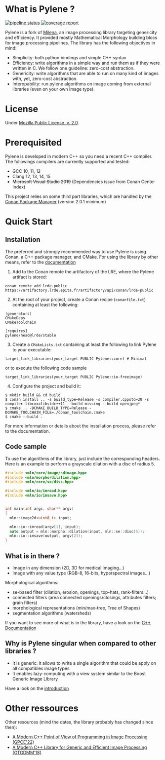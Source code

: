 # What is Pylene ?


[![pipeline status](https://gitlab.lrde.epita.fr/olena/pylene/badges/master/pipeline.svg)](https://gitlab.lrde.epita.fr/olena/pylene/-/commits/master)
[![coverage report](https://gitlab.lrde.epita.fr/olena/pylene/badges/master/coverage.svg)](https://gitlab.lrde.epita.fr/olena/pylene/-/commits/master)


Pylene is a fork of [Milena](http://www.lrde.epita.fr/olena), an image processing
library targeting genericity and efficiency. It provided mostly Mathematical Morphology building blocs for image
processing pipelines. The library has the following objectives in mind:

* Simplicity: both python bindings and simple C++ syntax
* Efficiency: write algorithms in a simple way and run them as if they were written in C. We follow one guideline: zero-cost abstraction.
* Genericity: write algorithms that are able to run on many kind of images with, yet, zero-cost abstraction.
* Interopability: run pylene algorithms on image coming from external libraries (even on your own image type).


# License

Under [Mozilla Public License, v. 2.0](http://mozilla.org/MPL/2.0/).

# Prerequisited
Pylene is developed in modern C++ so you need a recent C++ compiler. The followings compilers are currently supported
and tested:

* GCC 10, 11, 12
* Clang 12, 13, 14, 15
* ~~Microsoft Visual Studio 2019~~ (Dependencies issue from Conan Center Index)

This project relies on some third part libraries, which are handled by the [Conan Package Manager](https://conan.io/) (version 2.0.1 minimum)

# Quick Start

## Installation

The preferred and strongly recommended way to use Pylene is using Conan, a C++ package manager, and CMake. For using the
library by other means, refer to the [documentation](http://olena.pages.lre.epita.fr/pylene/next/tutorial/installation)

1. Add to the Conan remote the artifactory of the LRE, where the Pylene artifact is stored:

```
conan remote add lrde-public https://artifactory.lrde.epita.fr/artifactory/api/conan/lrde-public
```

2. At the root of your project, create a Conan recipe (``conanfile.txt``) containing at least the following:

```
[generators]
CMakeDeps
CMakeToolchain

[requires]
pylene/head@lrde/stable
```

3. Create a ``CMakeLists.txt`` containing at least the following to link Pylene to your executable:

```
target_link_libraries(your_target PUBLIC Pylene::core) # Minimal
```

or to execute the following code sample

```
target_link_libraries(your_target PUBLIC Pylene::io-freeimage)
```

4. Configure the project and build it:

```
$ mkdir build && cd build
$ conan install .. -s build_type=Release -s compiler.cppstd=20 -s compiler.libcxx=libstdc++11 --build missing --build openjpeg*
$ cmake .. -DCMAKE_BUILD_TYPE=Release -DCMAKE_TOOLCHAIN_FILE=./conan_toolchain.cmake
$ cmake --build .
```

For more information or details about the installation process, please refer to the documentation.

## Code sample


To use the algorithms of the library, just include the corresponding headers. Here is an example to perform a grayscale dilation
with a disc of radius 5.

```cpp
#include <mln/core/image/ndimage.hpp>
#include <mln/morpho/dilation.hpp>
#include <mln/core/se/disc.hpp>

#include <mln/io/imread.hpp>
#include <mln/io/imsave.hpp>


int main(int argc, char** argv)
{
  mln::image2d<uint8_t> input;

  mln::io::imread(argv[1], input);
  auto output = mln::morpho::dilation(input, mln::se::disc(5));
  mln::io::imsave(output, argv[2]);
}
```

## What is in there ?

* Image in any dimension (2D, 3D for medical imaging...)
* Image with any value type (RGB-8, 16-bits, hyperspectral images...)

Morphological algorithms:

* se-based filter (dilation, erosion, openings, top-hats, rank-filters...)
* connected filters (area connected openings/closings, attributes filters; grain filters)
* morphological representations (min/max-tree, Tree of Shapes)
* segmentation algorithms (watersheds)


If you want to see more of what is in the library, have a look on the [C++ Documentation](http://olena.pages.lrde.epita.fr/pylene/)


## Why is Pylene singular when compared to other libraries ?

* It is generic: it allows to write a single algorithm that could be apply on all compatibles image types
* It enables lazy-computing with a view system similar to the Boost Generic Image Library

Have a look on the [introduction](http://olena.pages.lrde.epita.fr/pylene/intro)


# Other ressources

Other resources (mind the dates, the library probably has changed since then):

* [A Modern C++ Point of View of Programming in Image Processing (GPCE'22)](https://www.lrde.epita.fr/dload/papers/roynard.22.gpce.pdf)
* [A Modern C++ Library for Generic and Efficient Image Processing (GTGDMM'18)](https://www.lrde.epita.fr/dload/presentations/2018-06-19-geraud.2018.gtgdmmm.pdf)
